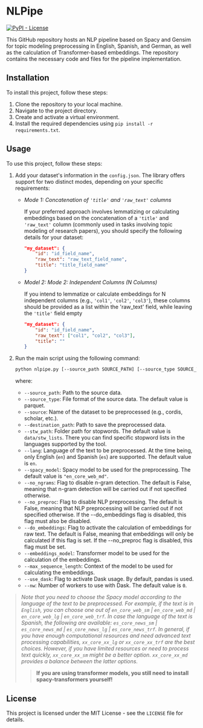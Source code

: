 # NLPipe

[![PyPI - License](https://img.shields.io/badge/license-MIT-green.svg)](https://github.com/Nemesis1303/NLPipe/blob/main/LICENSE)

This GitHub repository hosts an NLP pipeline based on Spacy and Gensim for topic modeling preprocessing in English, Spanish, and German, as well as the calculation of Transformer-based embeddings. The repository contains the necessary code and files for the pipeline implementation.

## Installation

To install this project, follow these steps:

1. Clone the repository to your local machine.
2. Navigate to the project directory.
3. Create and activate a virtual environment.
4. Install the required dependencies using `pip install -r requirements.txt`.

## Usage

To use this project, follow these steps:

1. Add your dataset's information in the `config.json`.  The library offers support for two distinct modes, depending on your specific requirements:

    * *Mode 1: Concatenation of `'title'` and `'raw_text'` columns*

        If your preferred approach involves lemmatizing or calculating embeddings based on the concatenation of a `'title'` and `'raw_text'` column (commonly used in tasks involving topic modeling of research papers), you should specify the following details for your dataset:

        ```json
        "my_dataset": {
            "id": "id_field_name",
            "raw_text": "raw_text_field_name",
            "title": "title_field_name"
        }
        ```

    * *Model 2: Mode 2: Independent Columns (N Columns)*

        If you intend to lemmatize or calculate embeddings for N independent columns (e.g., `'col1'`, `'col2'`, `'col3'`), these columns should be provided as a list within the 'raw_text' field, while leaving the `'title'` field empty

        ```json
        "my_dataset": {
            "id": "id_field_name",
            "raw_text": ["col1", "col2", "col3"],
            "title": ""
        }
        ```

2. Run the main script using the following command:

    ```bash
    python nlpipe.py [--source_path SOURCE_PATH] [--source_type SOURCE_TYPE] [--source SOURCE] [--destination_path DESTINATION_PATH] [--stw_path STW_PATH] [--lang LANG] [--spacy_model SPACY_MODEL] [--no_ngrams NO_NGRAMS] [--no_preproc NO_PREPROC] [--do_embeddings DO_EMBEDDINGS] [--embeddings_model EMBEDDINGS_MODEL] [--max_sequence_length MAX_SEQUENCE] [--use_dask USE_DASK] [--nw NW]
    ```

    where:
    * `--source_path`: Path to the source data.
    * `--source_type`: File format of the source data. The default value is parquet.
    * `--source`: Name of the dataset to be preprocessed (e.g., cordis, scholar, etc.).
    * `--destination_path`: Path to save the preprocessed data.
    * `--stw_path`: Folder path for stopwords. The default value is `data/stw_lists`. There you can find specific stopword lists in the languages supported by the tool.
    * `--lang`: Language of the text to be preprocessed. At the time being, only English (`en`) and Spanish (`es`) are supported. The default value is `en`.
    * `--spacy_model`: Spacy model to be used for the preprocessing. The default value is `"en_core_web_md"`.
    * `--no_ngrams`: Flag to disable n-gram detection. The default is False, meaning that n-gram detection will be carried out if not specified otherwise.
    * `--no_preproc`:  Flag to disable NLP preprocessing. The default is False, meaning that NLP preprocessing will be carried out if not specified otherwise. If the --do_embeddings flag is disabled, this flag must also be disabled.
    * `--do_embeddings`: Flag to activate the calculation of embeddings for raw text. The default is False, meaning that embeddings will only be calculated if this flag is set. If the --no_preproc flag is disabled, this flag must be set.
    * `--embeddings_model`: Transformer model to be used for the calculation of the embeddings.
    * `--max_sequence_length`: Context of the model to be used for calculating the embeddings.
    * `--use_dask`: Flag to activate Dask usage. By default, pandas is used.
    * `--nw`: Number of workers to use with Dask. The default value is `0`.

> *Note that you need to choose the Spacy model according to the language of the text to be preprocessed. For example, if the text is in `English`, you can choose one out of `en_core_web_sm` | `en_core_web_md` | `en_core_web_lg` | `en_core_web_trf`. In case the language of the text is Spanish, the following are available: `es_core_news_sm` | `es_core_news_md` | `es_core_news_lg` | `es_core_news_trf`. In general, if you have enough computational resources and need advanced text processing capabilities, `xx_core_xx_lg` or `xx_core_xx_trf` are the best choices. However, if you have limited resources or need to process text quickly, `xx_core_xx_sm` might be a better option. `xx_core_xx_md` provides a balance between the latter options.*
>> **If you are using transformer models, you still need to install spacy-transformers yourself!**

## License

This project is licensed under the MIT License - see the `LICENSE` file for details.
